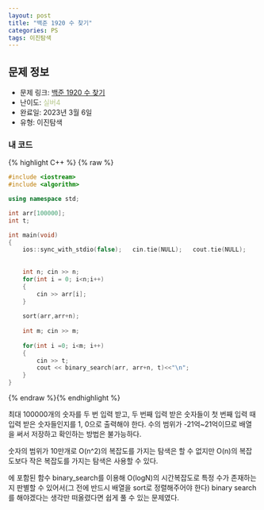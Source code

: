 ```yaml
---
layout: post
title: "백준 1920 수 찾기"
categories: PS
tags: 이진탐색
---
```


## 문제 정보
- 문제 링크: [백준 1920 수 찾기](https://www.acmicpc.net/problem/1920)
- 난이도: <span style="color:#B5C78A">실버4</span>
- 완료일: 2023년 3월 6일
- 유형: 이진탐색

### 내 코드

{% highlight C++ %} {% raw %}
```C++
#include <iostream>
#include <algorithm>

using namespace std;

int arr[100000];
int t;

int main(void)
{
	ios::sync_with_stdio(false);   cin.tie(NULL);   cout.tie(NULL);
	
	
	int n; cin >> n;
	for(int i = 0; i<n;i++)
	{
		cin >> arr[i];
	}	
	
	sort(arr,arr+n);
	
	int m; cin >> m;
	
	for(int i =0; i<m; i++)
	{
		cin >> t;
		cout << binary_search(arr, arr+n, t)<<"\n";
	}
}
```
{% endraw %}{% endhighlight %}

최대 100000개의 숫자를 두 번 입력 받고, 두 번째 입력 받은 숫자들이 첫 번째 입력 때 입력 받은 숫자들인지를 1, 0으로 출력해야 한다. 수의 범위가 -21억~21억이므로 배열을 써서 저장하고 확인하는 방법은 불가능하다.

숫자의 범위가 10만개로 O(n^2)의 복잡도를 가지는 탐색은 할 수 없지만 O(n)의 복잡도보다 작은 복잡도를 가지는 탐색은 사용할 수 있다. 

<algorithm>에 포함된 함수 binary_search를 이용해 O(logN)의 시간복잡도로 특정 수가 존재하는지 판별할 수 있어서(그 전에 반드시 배열을 sort로 정렬해주어야 한다) binary search를 해야겠다는 생각만 떠올렸다면 쉽게 풀 수 있는 문제였다.
